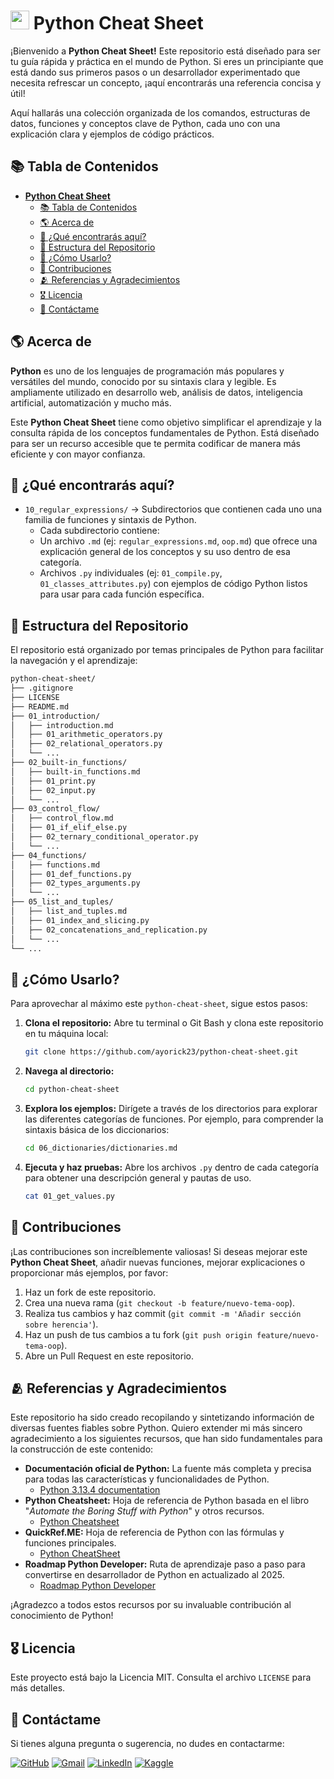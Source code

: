 # <img width="30" height="30" src="https://img.icons8.com/?size=100&id=13441&format=png&color=000000" alt="python"> **Python Cheat Sheet**

¡Bienvenido a **Python Cheat Sheet!** Este repositorio está diseñado para ser tu guía rápida y práctica en el mundo de Python. Si eres un principiante que está dando sus primeros pasos o un desarrollador experimentado que necesita refrescar un concepto, ¡aquí encontrarás una referencia concisa y útil!

Aquí hallarás una colección organizada de los comandos, estructuras de datos, funciones y conceptos clave de Python, cada uno con una explicación clara y ejemplos de código prácticos.

## 📚 Tabla de Contenidos

- [ **Python Cheat Sheet**](#-python-cheat-sheet)
  - [📚 Tabla de Contenidos](#-tabla-de-contenidos)
  - [🌎 Acerca de](#-acerca-de)
  - [🚀 ¿Qué encontrarás aquí?](#-qué-encontrarás-aquí)
  - [📂 Estructura del Repositorio](#-estructura-del-repositorio)
  - [📝 ¿Cómo Usarlo?](#-cómo-usarlo)
  - [🤝 Contribuciones](#-contribuciones)
  - [🫂 Referencias y Agradecimientos](#-referencias-y-agradecimientos)
  - [🎖️ Licencia](#️-licencia)
  - [📩 Contáctame](#-contáctame)

## 🌎 Acerca de

**Python** es uno de los lenguajes de programación más populares y versátiles del mundo, conocido por su sintaxis clara y legible. Es ampliamente utilizado en desarrollo web, análisis de datos, inteligencia artificial, automatización y mucho más.

Este **Python Cheat Sheet** tiene como objetivo simplificar el aprendizaje y la consulta rápida de los conceptos fundamentales de Python. Está diseñado para ser un recurso accesible que te permita codificar de manera más eficiente y con mayor confianza.

## 🚀 ¿Qué encontrarás aquí?

- `10_regular_expressions/` → Subdirectorios que contienen cada uno una familia de funciones y sintaxis de Python.
  - Cada subdirectorio contiene:
  - Un archivo `.md` (ej: `regular_expressions.md`, `oop.md`) que ofrece una explicación general de los conceptos y su uso dentro de esa categoría.
  - Archivos `.py` individuales (ej: `01_compile.py`, `01_classes_attributes.py`) con ejemplos de código Python listos para usar para cada función específica.

## 📂 Estructura del Repositorio

El repositorio está organizado por temas principales de Python para facilitar la navegación y el aprendizaje:

```bash
python-cheat-sheet/
├── .gitignore
├── LICENSE
├── README.md
├── 01_introduction/
│   ├── introduction.md
│   ├── 01_arithmetic_operators.py
│   ├── 02_relational_operators.py
│   └── ...
├── 02_built-in_functions/
│   ├── built-in_functions.md
│   ├── 01_print.py
│   ├── 02_input.py
│   └── ...
├── 03_control_flow/
│   ├── control_flow.md
│   ├── 01_if_elif_else.py
│   ├── 02_ternary_conditional_operator.py
│   └── ...
├── 04_functions/
│   ├── functions.md
│   ├── 01_def_functions.py
│   ├── 02_types_arguments.py
│   └── ...
├── 05_list_and_tuples/
│   ├── list_and_tuples.md
│   ├── 01_index_and_slicing.py
│   ├── 02_concatenations_and_replication.py
│   └── ...
└── ...
```

## 📝 ¿Cómo Usarlo?

Para aprovechar al máximo este `python-cheat-sheet`, sigue estos pasos:

1. **Clona el repositorio:** Abre tu terminal o Git Bash y clona este repositorio en tu máquina local:

   ```bash
   git clone https://github.com/ayorick23/python-cheat-sheet.git
   ```

2. **Navega al directorio:**

   ```bash
   cd python-cheat-sheet
   ```

3. **Explora los ejemplos:** Dirígete a través de los directorios para explorar las diferentes categorías de funciones. Por ejemplo, para comprender la sintaxis básica de los diccionarios:

   ```bash
   cd 06_dictionaries/dictionaries.md
   ```

4. **Ejecuta y haz pruebas:** Abre los archivos `.py` dentro de cada categoría para obtener una descripción general y pautas de uso.

   ```bash
   cat 01_get_values.py
   ```

## 🤝 Contribuciones

¡Las contribuciones son increíblemente valiosas! Si deseas mejorar este **Python Cheat Sheet**, añadir nuevas funciones, mejorar explicaciones o proporcionar más ejemplos, por favor:

1. Haz un fork de este repositorio.
2. Crea una nueva rama (`git checkout -b feature/nuevo-tema-oop`).
3. Realiza tus cambios y haz commit (`git commit -m 'Añadir sección sobre herencia'`).
4. Haz un push de tus cambios a tu fork (`git push origin feature/nuevo-tema-oop`).
5. Abre un Pull Request en este repositorio.

## 🫂 Referencias y Agradecimientos

Este repositorio ha sido creado recopilando y sintetizando información de diversas fuentes fiables sobre Python. Quiero extender mi más sincero agradecimiento a los siguientes recursos, que han sido fundamentales para la construcción de este contenido:

- **Documentación oficial de Python:** La fuente más completa y precisa para todas las características y funcionalidades de Python.
  - [Python 3.13.4 documentation](https://docs.python.org/3/)
- **Python Cheatsheet:** Hoja de referencia de Python basada en el libro "_Automate the Boring Stuff with Python_" y otros recursos.
  - [Python Cheatsheet](https://www.pythoncheatsheet.org/)
- **QuickRef.ME:** Hoja de referencia de Python con las fórmulas y funciones principales.
  - [Python CheatSheet](https://quickref.me/python)
- **Roadmap Python Developer:** Ruta de aprendizaje paso a paso para convertirse en desarrollador de Python en actualizado al 2025.
  - [Roadmap Python Developer](https://roadmap.sh/python)

¡Agradezco a todos estos recursos por su invaluable contribución al conocimiento de Python!

## 🎖️ Licencia

Este proyecto está bajo la Licencia MIT. Consulta el archivo `LICENSE` para más detalles.

## 📩 Contáctame

Si tienes alguna pregunta o sugerencia, no dudes en contactarme:

[![GitHub](https://img.shields.io/badge/-GitHub-181717?style=flat&logo=github&logoColor=white)](https://github.com/ayorick23)
[![Gmail](https://img.shields.io/badge/-Email-D14836?style=flat&logo=gmail&logoColor=white)](mailto:mayorickhenry@gmail.com)
[![LinkedIn](https://img.shields.io/badge/-LinkedIn-blue?style=flat&logo=linkedin&logoColor=white)](https://linkedin.com/in/dereckmendez/)
[![Kaggle](https://img.shields.io/badge/-Kaggle-181717?style=flat&logo=kaggle&logoColor=white)](https://www.kaggle.com/dereckmendez)
